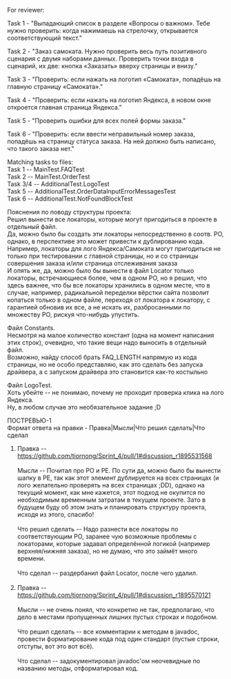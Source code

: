 For reviewer:
<p> Task 1 - "Выпадающий список в разделе «Вопросы о важном». Тебе нужно проверить: когда нажимаешь на стрелочку, открывается соответствующий текст." </p>
<p> Task 2 - "Заказ самоката. Нужно проверить весь путь позитивного сценария с двумя наборами данных. Проверить точки входа в сценарий, их две: кнопка «Заказать» вверху страницы и внизу." </p>
<p> Task 3 - "Проверить: если нажать на логотип «Самоката», попадёшь на главную страницу «Самоката»." </p>
<p> Task 4 - "Проверить: если нажать на логотип Яндекса, в новом окне откроется главная страница Яндекса." </p>
<p> Task 5 - "Проверить ошибки для всех полей формы заказа." </p>
<p> Task 6 - "Проверить: если ввести неправильный номер заказа, попадёшь на страницу статуса заказа. На ней должно быть написано, что такого заказа нет." </p>
<p> Matching tasks to files: <br>
Task 1 -- MainTest.FAQTest <br>
Task 2 -- MainTest.OrderTest <br>
Task 3/4 -- AdditionalTest.LogoTest <br>
Task 5 -- AdditionalTest.OrderDataInputErrorMessagesTest <br>
Task 6 -- AdditionalTest.NotFoundBlockTest
</p>
<p>Пояснения по поводу структуры проекта: <br>
Решил вынести все локаторы, которые могут пригодиться в проекте в отдельный файл. <br>
Да, можно было бы создать эти локаторы непосредственно в соотв. РО, однако, в перспективе это может привести к дублированию кода. <br>
Например, локаторы для лого Яндекса/Самоката могут пригодиться не только при тестировании с главной страницы, но и со страницы совершения заказа и/или страница отслеживания заказа <br>
И опять же, да, можно было бы вынести в файл Loсator только локаторы, встречающиеся более, чем в одном РО, но я решил, что здесь важнее, что бы все локаторы хранились в одном месте, что в случае, например, радикальной переделки вёрстки сайта позволит копаться только в одном файле, переходя от локатора к локатору, с гарантией обновив их все, а не искать их, разбросанными по множеству РО, рискуя что-нибудь упустить. </p>

<p>Файл Constants. <br>
Несмотря на малое количество констант (одна на момент написания этих строк), очевидно, что такие вещи надо выносить в отдельный файл. <br>
Возможно, найду способ брать FAQ_LENGTH напрямую из кода страницы, но не особо представляю, как это сделать без запуска драйвера, а с запуском драйвера это становится как-то костыльно</p>
<p>Файл LogoTest. <br>
Хоть убейте -- не понимаю, почему не проходит проверка клика на лого Яндекса. <br>
Ну, в любом случае это необязательное задание ;D
</p>

<p>ПОСТРЕВЬЮ-1 <br>
Формат ответа на правки - Правка|Мысли|Что решил сделать|Что сделал

1. Правка -- https://github.com/tiornong/Sprint_4/pull/1#discussion_r1895531568 <br><br>
   Мысли -- Почитал про РО и РЕ. По сути да, можно было бы вынести шапку в РЕ, так как этот элемент дублируется на всех страницах (и лого желательно проверять на всех страницах ;DD), однако на текущий момент, как мне кажется, этот подход не окупится по необходимым временным затратам в текущем проекте. Зато в будущем буду об этом знать и планировать структуру проекта, исходя из этого, спасибо! <br><br>
   Что решил сделать -- Надо разнести все локаторы по соответствующим РО, заранее чую возможные проблемы с локаторами, которые задавал определённой логикой (например верхняя/нижняя заказа), но не думаю, что это займёт много времени. <br><br>
   Что сделал -- раздербанил файл Locator, после чего удалил. <br><br>
2. Правка -- https://github.com/tiornong/Sprint_4/pull/1#discussion_r1895570121 <br><br>
   Мысли -- не очень понял, что конкретно не так, предполагаю, что дело в местами пропущенных лишних пустых строках и подобном. <br><br>
   Что решил сделать -- все комментарии к методам в javadoc, провести форматирование кода под один стандарт (пустые строки, отступы, вот это вот всё). <br><br>
   Что сделал -- задокументировал javadoc'ом неочевидные по названию методы, отформатировал код.<br><br>
</p>
